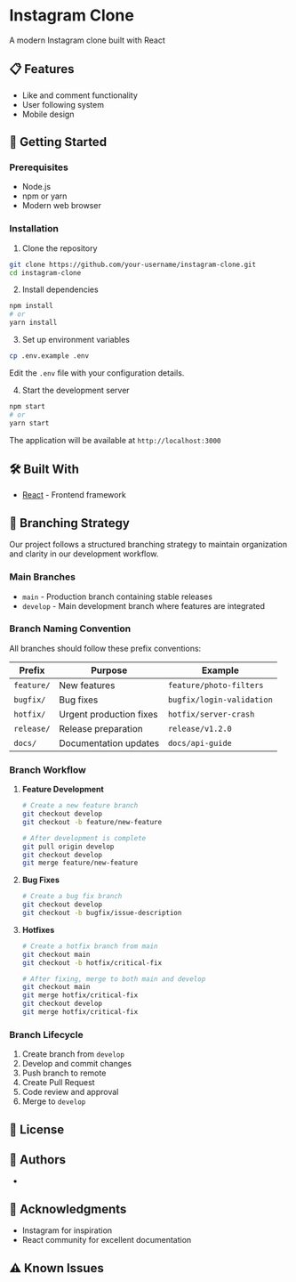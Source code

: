 # Instagram Clone

A modern Instagram clone built with React

## 📋 Features

- Like and comment functionality
- User following system
- Mobile design

## 🚀 Getting Started

### Prerequisites

- Node.js
- npm or yarn
- Modern web browser

### Installation

1. Clone the repository
```bash
git clone https://github.com/your-username/instagram-clone.git
cd instagram-clone
```

2. Install dependencies
```bash
npm install
# or
yarn install
```

3. Set up environment variables
```bash
cp .env.example .env
```
Edit the `.env` file with your configuration details.

4. Start the development server
```bash
npm start
# or
yarn start
```

The application will be available at `http://localhost:3000`

## 🛠️ Built With

- [React](https://reactjs.org/) - Frontend framework

## 🌳 Branching Strategy

Our project follows a structured branching strategy to maintain organization and clarity in our development workflow.

### Main Branches

- `main` - Production branch containing stable releases
- `develop` - Main development branch where features are integrated

### Branch Naming Convention

All branches should follow these prefix conventions:

| Prefix | Purpose | Example |
|--------|---------|---------|
| `feature/` | New features | `feature/photo-filters` |
| `bugfix/` | Bug fixes | `bugfix/login-validation` |
| `hotfix/` | Urgent production fixes | `hotfix/server-crash` |
| `release/` | Release preparation | `release/v1.2.0` |
| `docs/` | Documentation updates | `docs/api-guide` |

### Branch Workflow

1. **Feature Development**
   ```bash
   # Create a new feature branch
   git checkout develop
   git checkout -b feature/new-feature
   
   # After development is complete
   git pull origin develop
   git checkout develop
   git merge feature/new-feature
   ```

2. **Bug Fixes**
   ```bash
   # Create a bug fix branch
   git checkout develop
   git checkout -b bugfix/issue-description
   ```

3. **Hotfixes**
   ```bash
   # Create a hotfix branch from main
   git checkout main
   git checkout -b hotfix/critical-fix
   
   # After fixing, merge to both main and develop
   git checkout main
   git merge hotfix/critical-fix
   git checkout develop
   git merge hotfix/critical-fix
   ```

### Branch Lifecycle

1. Create branch from `develop`
2. Develop and commit changes
3. Push branch to remote
4. Create Pull Request
5. Code review and approval
6. Merge to `develop`

## 📝 License



## 👥 Authors

- 

## 🙏 Acknowledgments

- Instagram for inspiration
- React community for excellent documentation

## ⚠️ Known Issues
